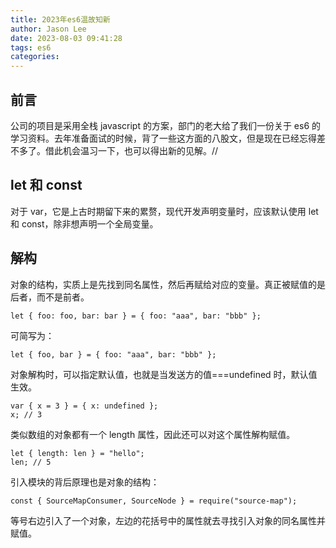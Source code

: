 ```yaml
---
title: 2023年es6温故知新
author: Jason Lee
date: 2023-08-03 09:41:28
tags: es6
categories:
---
```


## 前言

公司的项目是采用全栈 javascript 的方案，部门的老大给了我们一份关于 es6 的学习资料。去年准备面试的时候，背了一些这方面的八股文，但是现在已经忘得差不多了。借此机会温习一下，也可以得出新的见解。//

## let 和 const

对于 var，它是上古时期留下来的累赘，现代开发声明变量时，应该默认使用 let 和 const，除非想声明一个全局变量。

## 解构

对象的结构，实质上是先找到同名属性，然后再赋给对应的变量。真正被赋值的是后者，而不是前者。

```
let { foo: foo, bar: bar } = { foo: "aaa", bar: "bbb" };
```

可简写为：

```
let { foo, bar } = { foo: "aaa", bar: "bbb" };
```

对象解构时，可以指定默认值，也就是当发送方的值===undefined 时，默认值生效。

```
var { x = 3 } = { x: undefined };
x; // 3
```

类似数组的对象都有一个 length 属性，因此还可以对这个属性解构赋值。

```
let { length: len } = "hello";
len; // 5
```

引入模块的背后原理也是对象的结构：

```
const { SourceMapConsumer, SourceNode } = require("source-map");
```

等号右边引入了一个对象，左边的花括号中的属性就去寻找引入对象的同名属性并赋值。

